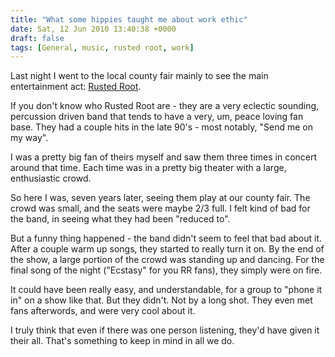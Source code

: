 ```yaml
---
title: "What some hippies taught me about work ethic"
date: Sat, 12 Jun 2010 13:40:38 +0000
draft: false
tags: [General, music, rusted root, work]
---
```


Last night I went to the local county fair mainly to see the main entertainment act: <a href="https://rustedroot.com/">Rusted Root</a>.

If you don't know who Rusted Root are - they are a very eclectic sounding, percussion driven band that tends to have a very, um, peace loving fan base. They had a couple hits in the late 90's - most notably, "Send me on my way".

I was a pretty big fan of theirs myself and saw them three times in concert around that time. Each time was in a pretty big theater with a large, enthusiastic crowd.

So here I was, seven years later, seeing them play at our county fair. The crowd was small, and the seats were maybe 2/3 full. I felt kind of bad for the band, in seeing what they had been "reduced to".

But a funny thing happened - the band didn't seem to feel that bad about it. After a couple warm up songs, they started to really turn it on. By the end of the show, a large portion of the crowd was standing up and dancing. For the final song of the night ("Ecstasy" for you RR fans), they simply were on fire.

It could have been really easy, and understandable, for a group to "phone it in" on a show like that. But they didn't. Not by a long shot. They even met fans afterwords, and were very cool about it.

I truly think that even if there was one person listening, they'd have given it their all. That's something to keep in mind in all we do.
